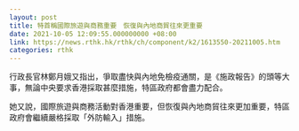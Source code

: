 ```yaml
---
layout: post
title: 特首稱國際旅遊與商務重要　恢復與內地商貿往來更重要
date: 2021-10-05 12:09:55.000000000 +08:00
link: https://news.rthk.hk/rthk/ch/component/k2/1613550-20211005.htm
categories: rthk
---
```


行政長官林鄭月娥又指出，爭取盡快與內地免檢疫通關，是《施政報告》的頭等大事，無論中央要求香港採取甚麼措施，特區政府都會盡力配合。

她又說，國際旅遊與商務活動對香港重要，但恢復與內地商貿往來更加重要，特區政府會繼續嚴格採取「外防輸入」措施。
